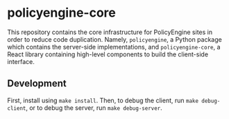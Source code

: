# policyengine-core

This repository contains the core infrastructure for PolicyEngine sites in order to reduce code duplication. Namely, `policyengine`, a Python package which contains the server-side implementations, and `policyengine-core`, a React library containing high-level components to build the client-side interface.

## Development

First, install using `make install`. Then, to debug the client, run `make debug-client`, or to debug the server, run `make debug-server`.
